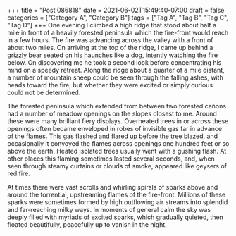 +++
title = "Post 086818"
date = 2021-06-02T15:49:40-07:00
draft = false
categories = ["Category A", "Category B"]
tags = ["Tag A", "Tag B", "Tag C", "Tag D"]
+++
One evening I climbed a high ridge that stood about half a mile in front of a heavily forested peninsula which the fire-front would reach in a few hours. The fire was advancing across the valley with a front of about two miles. On arriving at the top of the ridge, I came up behind a grizzly bear seated on his haunches like a dog, intently watching the fire below. On discovering me he took a second look before concentrating his mind on a speedy retreat. Along the ridge about a quarter of a mile distant, a number of mountain sheep could be seen through the falling ashes, with heads toward the fire, but whether they were excited or simply curious could not be determined.

The forested peninsula which extended from between two forested cañons had a number of meadow openings on the slopes closest to me. Around these were many brilliant fiery displays. Overheated trees in or across these openings often became enveloped in robes of invisible gas far in advance of the flames. This gas flashed and flared up before the tree blazed, and occasionally it convoyed the flames across openings one hundred feet or so above the earth. Heated isolated trees usually went with a gushing flash. At other places this flaming sometimes lasted several seconds, and, when seen through steamy curtains or clouds of smoke, appeared like geysers of red fire.

At times there were vast scrolls and whirling spirals of sparks above and around the torrential, upstreaming flames of the fire-front. Millions of these sparks were sometimes formed by high outflowing air streams into splendid and far-reaching milky ways. In moments of general calm the sky was deeply filled with myriads of excited sparks, which gradually quieted, then floated beautifully, peacefully up to vanish in the night.
